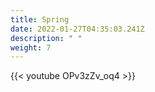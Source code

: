 ```yaml
---
title: Spring
date: 2022-01-27T04:35:03.241Z
description: " "
weight: 7
---
```

{{< youtube OPv3zZv_oq4 >}}